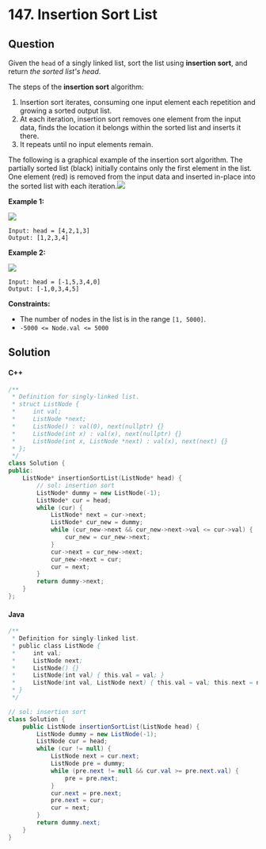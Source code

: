 # 147. Insertion Sort List

## Question

Given the `head` of a singly linked list, sort the list using **insertion sort**, and return _the sorted list's head_.

The steps of the **insertion sort** algorithm:

1. Insertion sort iterates, consuming one input element each repetition and growing a sorted output list.
2. At each iteration, insertion sort removes one element from the input data, finds the location it belongs within the sorted list and inserts it there.
3. It repeats until no input elements remain.

The following is a graphical example of the insertion sort algorithm. The partially sorted list (black) initially contains only the first element in the list. One element (red) is removed from the input data and inserted in-place into the sorted list with each iteration.![](https://upload.wikimedia.org/wikipedia/commons/0/0f/Insertion-sort-example-300px.gif)

**Example 1:**

![](https://assets.leetcode.com/uploads/2021/03/04/sort1linked-list.jpg)

```
Input: head = [4,2,1,3]
Output: [1,2,3,4]
```

**Example 2:**

![](https://assets.leetcode.com/uploads/2021/03/04/sort2linked-list.jpg)

```
Input: head = [-1,5,3,4,0]
Output: [-1,0,3,4,5]
```

**Constraints:**

* The number of nodes in the list is in the range `[1, 5000]`.
* `-5000 <= Node.val <= 5000`

## Solution

#### C++

```cpp
/**
 * Definition for singly-linked list.
 * struct ListNode {
 *     int val;
 *     ListNode *next;
 *     ListNode() : val(0), next(nullptr) {}
 *     ListNode(int x) : val(x), next(nullptr) {}
 *     ListNode(int x, ListNode *next) : val(x), next(next) {}
 * };
 */
class Solution {
public:
    ListNode* insertionSortList(ListNode* head) {
        // sol: insertion sort
        ListNode* dummy = new ListNode(-1);
        ListNode* cur = head;
        while (cur) {
            ListNode* next = cur->next;
            ListNode* cur_new = dummy;
            while (cur_new->next && cur_new->next->val <= cur->val) {
                cur_new = cur_new->next;
            }
            cur->next = cur_new->next;
            cur_new->next = cur;
            cur = next;
        }
        return dummy->next;
    }
};
```

#### Java

```java
/**
 * Definition for singly-linked list.
 * public class ListNode {
 *     int val;
 *     ListNode next;
 *     ListNode() {}
 *     ListNode(int val) { this.val = val; }
 *     ListNode(int val, ListNode next) { this.val = val; this.next = next; }
 * }
 */

// sol: insertion sort
class Solution {
    public ListNode insertionSortList(ListNode head) {
        ListNode dummy = new ListNode(-1);
        ListNode cur = head;
        while (cur != null) {
            ListNode next = cur.next;
            ListNode pre = dummy;
            while (pre.next != null && cur.val >= pre.next.val) {
                pre = pre.next;
            }
            cur.next = pre.next;
            pre.next = cur;
            cur = next;
        }
        return dummy.next;
    }
}
```
